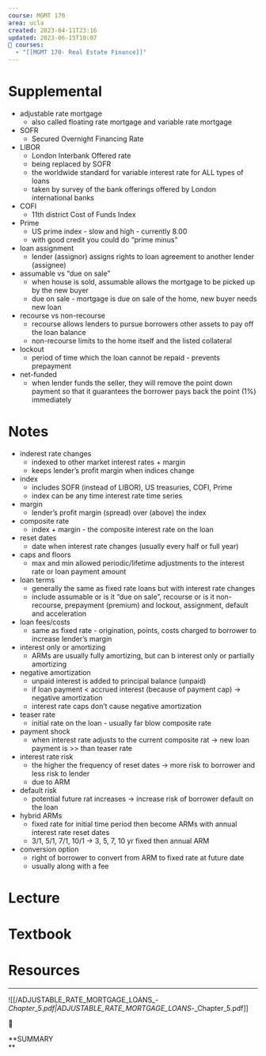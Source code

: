```yaml
---
course: MGMT 170
area: ucla
created: 2023-04-11T23:16
updated: 2023-06-15T10:07
📕 courses:
  - "[[MGMT 170- Real Estate Finance]]"
---
```

# Supplemental

- adjustable rate mortgage
    - also called floating rate mortgage and variable rate mortgage
- SOFR
    - Secured Overnight Financing Rate
- LIBOR
    - London Interbank Offered rate
    - being replaced by SOFR
    - the worldwide standard for variable interest rate for ALL types of loans
    - taken by survey of the bank offerings offered by London international banks
- COFI
    - 11th district Cost of Funds Index
- Prime
    - US prime index - slow and high - currently 8.00
    - with good credit you could do “prime minus”
- loan assignment
    - lender (assignor) assigns rights to loan agreement to another lender (assignee)
- assumable vs “due on sale”
    - when house is sold, assumable allows the mortgage to be picked up by the new buyer
    - due on sale - mortgage is due on sale of the home, new buyer needs new loan
- recourse vs non-recourse
    - recourse allows lenders to pursue borrowers other assets to pay off the loan balance
    - non-recourse limits to the home itself and the listed collateral
- lockout
    - period of time which the loan cannot be repaid - prevents prepayment
- net-funded
    - when lender funds the seller, they will remove the point down payment so that it guarantees the borrower pays back the point (1%) immediately

# Notes

- inderest rate changes
    - indexed to other market interest rates + margin
    - keeps lender’s profit margin when indices change
- index
    - includes SOFR (instead of LIBOR), US treasuries, COFI, Prime
    - index can be any time interest rate time series
- margin
    - lender’s profit margin (spread) over (above) the index
- composite rate
    - index + margin - the composite interest rate on the loan
- reset dates
    - date when interest rate changes (usually every half or full year)
- caps and floors
    - max and min allowed periodic/lifetime adjustments to the interest rate or loan payment amount
- loan terms
    - generally the same as fixed rate loans but with interest rate changes
    - include assumable or is it “due on sale”, recourse or is it non-recourse, prepayment (premium) and lockout, assignment, default and acceleration
- loan fees/costs
    - same as fixed rate - origination, points, costs charged to borrower to increase lender’s margin
- interest only or amortizing
    - ARMs are usually fully amortizing, but can b interest only or partially amortizing
- negative amortization
    - unpaid interest is added to principal balance (unpaid)
    - if loan payment < accrued interest (because of payment cap) → negative amortization
    - interest rate caps don’t cause negative amortization
- teaser rate
    - initial rate on the loan - usually far blow composite rate
- payment shock
    - when interest rate adjusts to the current composite rat → new loan payment is >> than teaser rate
- interest rate risk
    - the higher the frequency of reset dates → more risk to borrower and less risk to lender
    - due to ARM
- default risk
    - potential future rat increases → increase risk of borrower default on the loan
- hybrid ARMs
    - fixed rate for initial time period then become ARMs with annual interest rate reset dates
    - 3/1, 5/1, 7/1, 10/1 → 3, 5, 7, 10 yr fixed then annual ARM
- conversion option
    - right of borrower to convert from ARM to fixed rate at future date
    - usually along with a fee

# Lecture

# Textbook

  

# Resources

---

![[/ADJUSTABLE_RATE_MORTGAGE_LOANS_-_Chapter_5.pdf|ADJUSTABLE_RATE_MORTGAGE_LOANS_-_Chapter_5.pdf]]

📌

**SUMMARY  
**